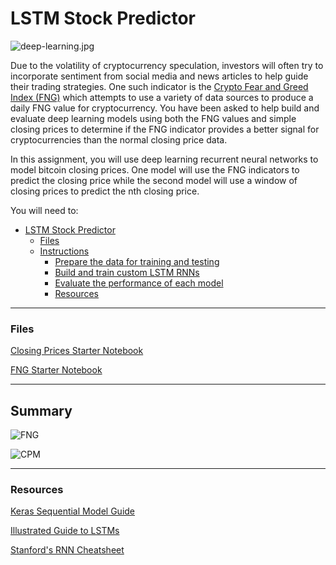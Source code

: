 # LSTM Stock Predictor

![deep-learning.jpg](Images/deep-learning.jpg)

Due to the volatility of cryptocurrency speculation, investors will often try to incorporate sentiment from social media and news articles to help guide their trading strategies. One such indicator is the [Crypto Fear and Greed Index (FNG)](https://alternative.me/crypto/fear-and-greed-index/) which attempts to use a variety of data sources to produce a daily FNG value for cryptocurrency. You have been asked to help build and evaluate deep learning models using both the FNG values and simple closing prices to determine if the FNG indicator provides a better signal for cryptocurrencies than the normal closing price data.

In this assignment, you will use deep learning recurrent neural networks to model bitcoin closing prices. One model will use the FNG indicators to predict the closing price while the second model will use a window of closing prices to predict the nth closing price.

You will need to:

- [LSTM Stock Predictor](#lstm-stock-predictor)
    - [Files](#files)
  - [Instructions](#instructions)
    - [Prepare the data for training and testing](#prepare-the-data-for-training-and-testing)
    - [Build and train custom LSTM RNNs](#build-and-train-custom-lstm-rnns)
    - [Evaluate the performance of each model](#evaluate-the-performance-of-each-model)
    - [Resources](#resources)

- - -

### Files

[Closing Prices Starter Notebook](Starter_Code/lstm_stock_predictor_closing.ipynb)

[FNG Starter Notebook](Starter_Code/lstm_stock_predictor_fng.ipynb)

- - -

## Summary

![FNG](https://user-images.githubusercontent.com/93293695/184510919-b747cbe3-4f76-4cdc-a2a0-9981c287673f.PNG)

![CPM](https://user-images.githubusercontent.com/93293695/184510922-b336105e-ef25-40bf-9ecd-4e18325fa561.PNG)


- - -

### Resources

[Keras Sequential Model Guide](https://keras.io/getting-started/sequential-model-guide/)

[Illustrated Guide to LSTMs](https://towardsdatascience.com/illustrated-guide-to-lstms-and-gru-s-a-step-by-step-explanation-44e9eb85bf21)

[Stanford's RNN Cheatsheet](https://stanford.edu/~shervine/teaching/cs-230/cheatsheet-recurrent-neural-networks)
